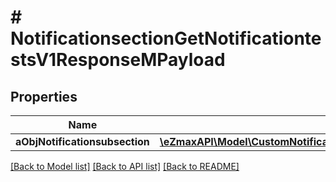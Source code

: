 # # NotificationsectionGetNotificationtestsV1ResponseMPayload

## Properties

Name | Type | Description | Notes
------------ | ------------- | ------------- | -------------
**aObjNotificationsubsection** | [**\eZmaxAPI\Model\CustomNotificationsubsectiongetnotificationtestsResponse[]**](CustomNotificationsubsectiongetnotificationtestsResponse.md) |  |

[[Back to Model list]](../../README.md#models) [[Back to API list]](../../README.md#endpoints) [[Back to README]](../../README.md)
